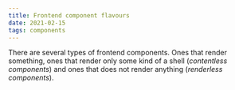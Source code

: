 ```yaml
---
title: Frontend component flavours
date: 2021-02-15
tags: components
---
```


There are several types of frontend components. Ones that render something, ones that render only some kind of a shell (_contentless components_) and ones that does not render anything (_renderless components_).

